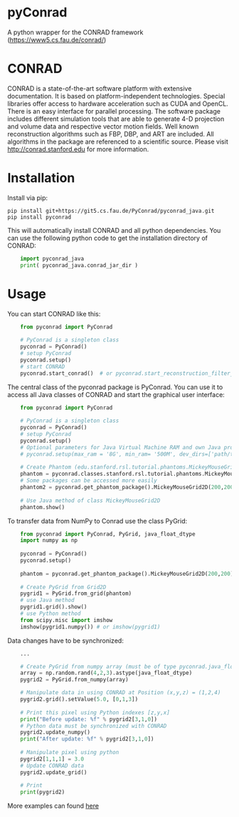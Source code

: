 # pyConrad



A python wrapper for the CONRAD framework (https://www5.cs.fau.de/conrad/)


# CONRAD


CONRAD is a state-of-the-art software platform with extensive documentation. It is based on platform-independent technologies. Special libraries offer access to hardware acceleration such as CUDA and OpenCL. There is an easy interface for parallel processing. The software package includes different simulation tools that are able to generate 4-D projection and volume data and respective vector motion fields. Well known reconstruction algorithms such as FBP, DBP, and ART are included. All algorithms in the package are referenced to a scientific source. Please visit http://conrad.stanford.edu for more information.

# Installation


Install via pip:

    pip install git+https://git5.cs.fau.de/PyConrad/pyconrad_java.git
    pip install pyconrad


This will automatically install CONRAD and all python dependencies. You can use the following python code to get the installation directory of CONRAD:
``` python
    import pyconrad_java
    print( pyconrad_java.conrad_jar_dir )
```

# Usage

You can start CONRAD like this:
``` python
    from pyconrad import PyConrad
    
    # PyConrad is a singleton class
    pyconrad = PyConrad()
    # setup PyConrad
    pyconrad.setup()
    # start CONRAD
    pyconrad.start_conrad()  # or pyconrad.start_reconstruction_filter_pipeline()
```

The central class of the pyconrad package is PyConrad. You can use it to access all Java classes of CONRAD and start the graphical user interface:
``` python
    from pyconrad import PyConrad
    
    # PyConrad is a singleton class
    pyconrad = PyConrad()
    # setup PyConrad
    pyconrad.setup()
    # Optional parameters for Java Virtual Machine RAM and own Java projects
    # pyconrad.setup(max_ram = '8G', min_ram= '500M', dev_dirs=['path/to/project/with/own/java/classes']
    
    # Create Phantom (edu.stanford.rsl.tutorial.phantoms.MickeyMouseGrid2D)
    phantom = pyconrad.classes.stanford.rsl.tutorial.phantoms.MickeyMouseGrid2D(300, 300)
    # Some packages can be accessed more easily
    phantom2 = pyconrad.get_phantom_package().MickeyMouseGrid2D(200,200)
    
    # Use Java method of class MickeyMouseGrid2D
    phantom.show()
```
To transfer data from NumPy to Conrad use the class PyGrid:
```python
    from pyconrad import PyConrad, PyGrid, java_float_dtype
    import numpy as np
    
    pyconrad = PyConrad()
    pyconrad.setup()
    
    phantom = pyconrad.get_phantom_package().MickeyMouseGrid2D(200,200)
    
    # Create PyGrid from Grid2D
    pygrid1 = PyGrid.from_grid(phantom)
    # use Java method
    pygrid1.grid().show()
    # use Python method
    from scipy.misc import imshow
    imshow(pygrid1.numpy()) # or imshow(pygrid1)
```
Data changes have to be synchronized:
``` python
    ...

    # Create PyGrid from numpy array (must be of type pyconrad.java_float_dtype)
    array = np.random.rand(4,2,3).astype(java_float_dtype)
    pygrid2 = PyGrid.from_numpy(array)

    # Manipulate data in using CONRAD at Position (x,y,z) = (1,2,4)
    pygrid2.grid().setValue(5.0, [0,1,3])
    
    # Print this pixel using Python indexes [z,y,x]
    print("Before update: %f" % pygrid2[3,1,0])
    # Python data must be synchronized with CONRAD
    pygrid2.update_numpy()
    print("After update: %f" % pygrid2[3,1,0])
    
    # Manipulate pixel using python
    pygrid2[1,1,1] = 3.0
    # Update CONRAD data
    pygrid2.update_grid()
    
    # Print
    print(pygrid2)    

```

More examples can found [here](examples)